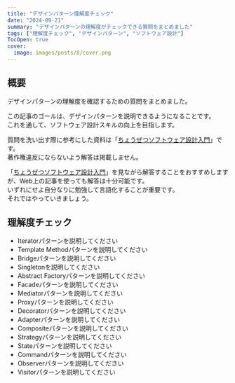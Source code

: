```yaml
---
title: "デザインパターン理解度チェック"
date: "2024-09-21"
summary: "デザインパターンの理解度がチェックできる質問をまとめました"
tags: ["理解度チェック", "デザインパターン", "ソフトウェア設計"]
TocOpen: true
cover:
  image: images/posts/8/cover.png
---
```


## 概要

デザインパターンの理解度を確認するための質問をまとめました。

この記事のゴールは、デザインパターンを説明できるようになることです。  
これを通して、ソフトウェア設計スキルの向上を目指します。

質問を洗い出す際に参考にした資料は「[ちょうぜつソフトウェア設計入門](https://gihyo.jp/book/2022/978-4-297-13234-7)」です。  
著作権違反にならないよう解答は掲載しません。

「[ちょうぜつソフトウェア設計入門](https://gihyo.jp/book/2022/978-4-297-13234-7)」を見ながら解答することをおすすめしますが、Web上の記事を使っても解答は十分可能です。  
いずれにせよ自分なりに勉強して言語化することが重要です。  
それではやっていきましょう。

## 理解度チェック

- Iteratorパターンを説明してください
- Template Methodパターンを説明してください
- Bridgeパターンを説明してください
- Singletonを説明してください
- Abstract Factoryパターンを説明してください
- Facadeパターンを説明してください
- Mediatorパターンを説明してください
- Proxyパターンを説明してください
- Decoratorパターンを説明してください
- Adapterパターンを説明してください
- Compositeパターンを説明してください
- Strategyパターンを説明してください
- Stateパターンを説明してください
- Commandパターンを説明してください
- Observerパターンを説明してください
- Visitorパターンを説明してください
